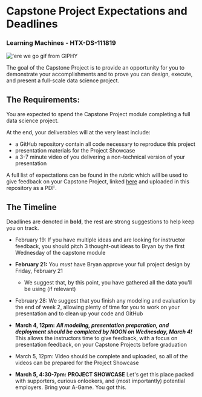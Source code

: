 # Capstone Project Expectations and Deadlines 

### Learning Machines - HTX-DS-111819

!['ere we go gif from GIPHY](https://media.giphy.com/media/nqc3H6pyCNZEx6n6MX/giphy.gif)

The goal of the Capstone Project is to provide an opportunity for you to demonstrate your accomplishments and to prove you can design, execute, and present a full-scale data science project. 

## The Requirements:

You are expected to spend the Capstone Project module completing a full data science project. 

At the end, your deliverables will at the very least include:

- a GitHub repository contain all code necessary to reproduce this project
- presentation materials for the Project Showcase
- a 3-7 minute video of you delivering a non-technical version of your presentation

A full list of expectations can be found in the rubric which will be used to give feedback on your Capstone Project, linked [here](https://docs.google.com/document/d/1u9qoZ3hngDgg0jc4wqnXOpSvXzkawWbY9E2AkuzlRB4/edit?usp=sharing) and uploaded in this repository as a PDF.

## The Timeline

Deadlines are denoted in **bold**, the rest are strong suggestions to help keep you on track.

- February 19: If you have multiple ideas and are looking for instructor feedback, you should pitch 3 thought-out ideas to Bryan by the first Wednesday of the capstone module
- **February 21:** You _must_ have Bryan approve your full project design by Friday, February 21

  - We suggest that, by this point, you have gathered all the data you'll be using (if relevant)

- February 28: We suggest that you finish any modeling and evaluation by the end of week 2, allowing plenty of time for you to work on your presentation and to clean up your code and GitHub
- **March 4, 12pm:** **_All modeling, presentation preparation, and deployment should be completed by NOON on Wednesday, March 4!_** This allows the instructors time to give feedback, with a focus on presentation feedback, on your Capstone Projects before graduation
- March 5, 12pm: Video should be complete and uploaded, so all of the videos can be prepared for the Project Showcase
- **March 5, 4:30-7pm:** **PROJECT SHOWCASE** Let's get this place packed with supporters, curious onlookers, and (most importantly) potential employers. Bring your A-Game. You got this.

